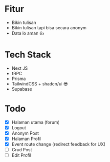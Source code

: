 # Fitur
- Bikin tulisan 
- Bikin tulisan tapi bisa secara anonym
- Data lo aman 👍️

# Tech Stack
- Next JS
- tRPC
- Prisma
- TailwindCSS + shadcn/ui 😎
- Supabase 

# Todo 
- [x] Halaman utama (forum)
- [x] Logout
- [x] Anonym Post
- [x] Halaman Profil
- [x] Event route change (redirect feedback for UX)
- [ ] Crud Post
- [ ] Edit Profil
